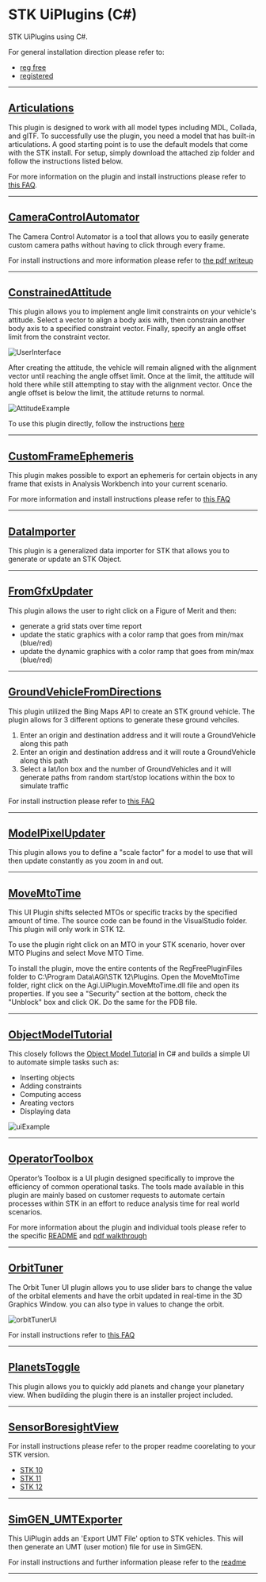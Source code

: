 # STK UiPlugins (C#)

STK UiPlugins using C#.

For general installation direction please refer to:

* [reg free](https://help.agi.com/stkdevkit/index.htm#STKPlugins/NETuiPlugins_Registration.htm)
* [registered](https://help.agi.com/stkdevkit/index.htm#STKPlugins/uiPlugins_Registration.htm)

---

## [Articulations](Articulations)

This plugin is designed to work with all model types including MDL, Collada, and glTF. To successfully use the plugin, you need a model that has built-in articulations. A good starting point is to use the default models that come with the STK install. For setup, simply download the attached zip folder and follow the instructions listed below.

For more information on the plugin and install instructions please refer to [this FAQ](https://agiweb.secure.force.com/code/articles/Custom_Solution/Articulation-Creator-Plugin).

---

## [CameraControlAutomator](CameraControlAutomator)

The Camera Control Automator is a tool that allows you to easily generate custom camera paths without having to click through every frame.

For install instructions and more information please refer to [the pdf writeup](CameraControlAutomator/Camera%20Control%20Automator%20Documentation.pdf)

---

## [ConstrainedAttitude](ConstrainedAttitude)

This plugin allows you to implement angle limit constraints on your vehicle's attitude. Select a vector to align a body axis with, then constrain another body axis to a specified constraint vector. Finally, specify an angle offset limit from the constraint vector.

![UserInterface](https://user-images.githubusercontent.com/60355211/130655866-5df9e4e6-920a-4ea0-a1e1-2159a04f102a.png)

After creating the attitude, the vehicle will remain aligned with the alignment vector until reaching the angle offset limit. Once at the limit, the attitude will hold there while still attempting to stay with the alignment vector. Once the angle offset is below the limit, the attitude returns to normal.

![AttitudeExample](https://user-images.githubusercontent.com/60355211/130655920-50bb1ede-f7a9-4997-994d-79cc67bc26a7.png)

To use this plugin directly, follow the instructions [here](https://agiweb.secure.force.com/code/articles/Custom_Solution/Constrained-Attitude-UI-Plugin)

---

## [CustomFrameEphemeris](CustomFrameEphemeris)

This plugin makes possible to export an ephemeris for certain objects in any frame that exists in Analysis Workbench into your current scenario.

For more information and install instructions please refer to [this FAQ](https://agiweb.secure.force.com/faqs/articles/HowTo/How-do-I-export-an-STK-ephemeris-e-in-a-custom-coordinate-frame)

---

## [DataImporter](DataImporter)

This plugin is a generalized data importer for STK that allows you to generate or update an STK Object.

---

## [FromGfxUpdater](FromGfxUpdater)

This plugin allows the user to right click on a Figure of Merit and then:

* generate a grid stats over time report
* update the static graphics with a color ramp that goes from min/max (blue/red)
* update the dynamic graphics with a color ramp that goes from min/max (blue/red)

---

## [GroundVehicleFromDirections](GroundVehicleFromDirections)

This plugin utilized the Bing Maps API to create an STK ground vehicle.  The plugin allows for 3 different options to generate these ground vehciles.

1) Enter an origin and destination address and it will route a GroundVehicle along this path
2) Enter an origin and destination address and it will route a GroundVehicle along this path
3) Select a lat/lon box and the number of GroundVehicles and it will generate paths from random start/stop locations within the box to simulate traffic

For install instruction please refer to [this FAQ](https://agiweb.secure.force.com/code/articles/Custom_Solution/Create-GV-from-directions)

---

## [ModelPixelUpdater](ModelPixelUpdater)

This plugin allows you to define a "scale factor" for a model to use that will then update constantly as you zoom in and out.

---

## [MoveMtoTime](MoveMtoTime)

This UI Plugin shifts selected MTOs or specific tracks by the specified amount of time. The source code can be found in the VisualStudio folder. This plugin will only work in STK 12.

To use the plugin right click on an MTO in your STK scenario, hover over MTO Plugins and select Move MTO Time.

To install the plugin, move the entire contents of the RegFreePluginFiles folder to C:\Program Data\AGI\STK 12\Plugins. Open the MoveMtoTime folder, right click on the Agi.UiPlugin.MoveMtoTime.dll file and open its properties. If you see a "Security" section at the bottom, check the "Unblock" box and click OK. Do the same for the PDB file.

---

## [ObjectModelTutorial](ObjectModelTutorial)

This closely follows the [Object Model Tutorial](https://help.agi.com/stkdevkit/index.htm#stkObjects/ObjectModelTutorial.html) in C# and builds a simple UI to automate simple tasks such as:

* Inserting objects
* Adding constraints
* Computing access
* Areating vectors
* Displaying data

![uiExample](ObjectModelTutorial/UIPluginOMTutorial.JPG)

---

## [OperatorToolbox](OperatorToolbox)

Operator’s Toolbox is a UI plugin designed specifically to improve the efficiency of common operational tasks. The tools made available in this plugin are mainly based on customer requests to automate certain processes within STK in an effort to reduce analysis time for real world scenarios.

For more information about the plugin and individual tools please refer to the specific [README](OperatorsToolBox/README.md) and [pdf walkthrough](OperatorsToolBox/Operator's%20Toolbox%20Documentation%20V1.2.pdf)

---

## [OrbitTuner](OrbitTuner)

The Orbit Tuner UI plugin allows you to use slider bars to change the value of the orbital elements and have the orbit updated in real-time in the 3D Graphics Window. you can also type in values to change the orbit.

![orbitTunerUi](OrbitTuner/oirbitTunerUi.png)

For install instructions refer to [this FAQ](https://agiweb.secure.force.com/code/articles/Custom_Solution/Orbit-Tuner)

---

## [PlanetsToggle](PlanetsToggle)

This plugin allows you to quickly add planets and change your planetary view.  When budilding the plugin there is an installer project included.

---

## [SensorBoresightView](SensorBoresightView)

For install instructions please refer to the proper readme coorelating to your STK version.

* [STK 10](SensorBoresightView/Stk10.SensorBoresightView/Readme.txt)
* [STK 11](SensorBoresightView/Stk11.SensorBoresightView/Readme.txt)
* [STK 12](SensorBoresightView/Stk12.SensorBoresightView/Readme.txt)

---

## [SimGEN_UMTExporter](SimGEN_UMTExporter)

This UiPlugin adds an 'Export UMT File' option to STK vehicles.  This will then generate an UMT (user motion) file for use in SimGEN.

For install instructions and further information please refer to the [readme](SimGEN_UMTExporter/README.docx)

---
